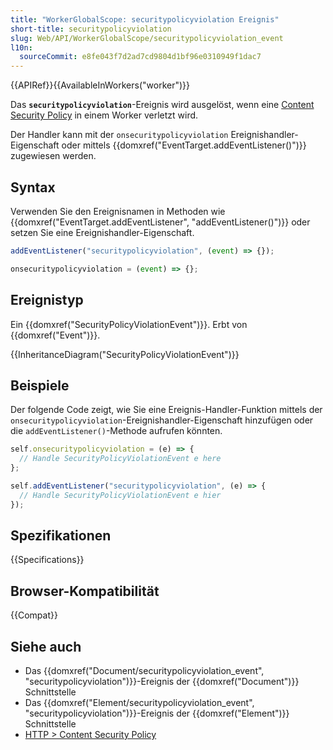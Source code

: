 ```yaml
---
title: "WorkerGlobalScope: securitypolicyviolation Ereignis"
short-title: securitypolicyviolation
slug: Web/API/WorkerGlobalScope/securitypolicyviolation_event
l10n:
  sourceCommit: e8fe043f7d2ad7cd9804d1bf96e0310949f1dac7
---
```


{{APIRef}}{{AvailableInWorkers("worker")}}

Das **`securitypolicyviolation`**-Ereignis wird ausgelöst, wenn eine [Content Security Policy](/de/docs/Web/HTTP/CSP) in einem Worker verletzt wird.

Der Handler kann mit der `onsecuritypolicyviolation` Ereignishandler-Eigenschaft oder mittels {{domxref("EventTarget.addEventListener()")}} zugewiesen werden.

## Syntax

Verwenden Sie den Ereignisnamen in Methoden wie {{domxref("EventTarget.addEventListener", "addEventListener()")}} oder setzen Sie eine Ereignishandler-Eigenschaft.

```js
addEventListener("securitypolicyviolation", (event) => {});

onsecuritypolicyviolation = (event) => {};
```

## Ereignistyp

Ein {{domxref("SecurityPolicyViolationEvent")}}. Erbt von {{domxref("Event")}}.

{{InheritanceDiagram("SecurityPolicyViolationEvent")}}

## Beispiele

Der folgende Code zeigt, wie Sie eine Ereignis-Handler-Funktion mittels der `onsecuritypolicyviolation`-Ereignishandler-Eigenschaft hinzufügen oder die `addEventListener()`-Methode aufrufen könnten.

```js
self.onsecuritypolicyviolation = (e) => {
  // Handle SecurityPolicyViolationEvent e here
};

self.addEventListener("securitypolicyviolation", (e) => {
  // Handle SecurityPolicyViolationEvent e hier
});
```

## Spezifikationen

{{Specifications}}

## Browser-Kompatibilität

{{Compat}}

## Siehe auch

- Das {{domxref("Document/securitypolicyviolation_event", "securitypolicyviolation")}}-Ereignis der {{domxref("Document")}} Schnittstelle
- Das {{domxref("Element/securitypolicyviolation_event", "securitypolicyviolation")}}-Ereignis der {{domxref("Element")}} Schnittstelle
- [HTTP > Content Security Policy](/de/docs/Web/HTTP/CSP)
